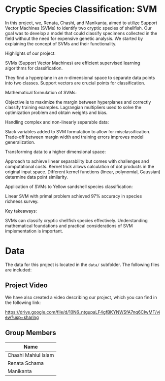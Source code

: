 # Cryptic Species Classification: SVMIn this project, we, Renata, Chashi, and Manikanta, aimed to utilize Support Vector Machines (SVMs) to identify two cryptic species of shellfish. Our goal was to develop a model that could classify specimens collected in the field without the need for expensive genetic analysis. We started by explaining the concept of SVMs and their functionality.Highlights of our project: SVMs (Support Vector Machines) are efficient supervised learning algorithms for classification.They find a hyperplane in an n-dimensional space to separate data points into two classes.Support vectors are crucial points for classification.Mathematical formulation of SVMs:Objective is to maximize the margin between hyperplanes and correctly classify training examples.Lagrangian multipliers used to solve the optimization problem and obtain weights and bias.Handling complex and non-linearly separable data:Slack variables added to SVM formulation to allow for misclassification.Trade-off between margin width and training errors improves model generalization.Transforming data to a higher dimensional space:Approach to achieve linear separability but comes with challenges and computational costs.Kernel trick allows calculation of dot products in the original input space.Different kernel functions (linear, polynomial, Gaussian) determine data point similarity.Application of SVMs to Yellow sandshell species classification:Linear SVM with primal problem achieved 97% accuracy in species richness survey.Key takeaways:SVMs can classify cryptic shellfish species effectively.Understanding mathematical foundations and practical considerations of SVM implementation is important.# DataThe data for this project is located in the `data/` subfolder. The following files are included: ## Project VideoWe have also created a video describing our project, which you can find in the following link: https://drive.google.com/file/d/10N6_ntgupaLF4gfBKYNWSfA7nq6CIwMT/view?usp=sharing## Group Members| Name                | -------------------| | Chashi Mahiul Islam || Renata Schama || Manikanta |